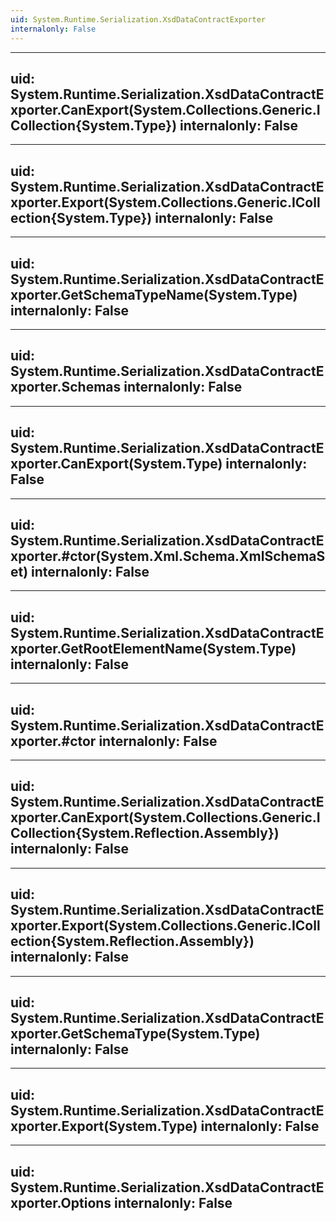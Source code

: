 ```yaml
---
uid: System.Runtime.Serialization.XsdDataContractExporter
internalonly: False
---
```


---
uid: System.Runtime.Serialization.XsdDataContractExporter.CanExport(System.Collections.Generic.ICollection{System.Type})
internalonly: False
---

---
uid: System.Runtime.Serialization.XsdDataContractExporter.Export(System.Collections.Generic.ICollection{System.Type})
internalonly: False
---

---
uid: System.Runtime.Serialization.XsdDataContractExporter.GetSchemaTypeName(System.Type)
internalonly: False
---

---
uid: System.Runtime.Serialization.XsdDataContractExporter.Schemas
internalonly: False
---

---
uid: System.Runtime.Serialization.XsdDataContractExporter.CanExport(System.Type)
internalonly: False
---

---
uid: System.Runtime.Serialization.XsdDataContractExporter.#ctor(System.Xml.Schema.XmlSchemaSet)
internalonly: False
---

---
uid: System.Runtime.Serialization.XsdDataContractExporter.GetRootElementName(System.Type)
internalonly: False
---

---
uid: System.Runtime.Serialization.XsdDataContractExporter.#ctor
internalonly: False
---

---
uid: System.Runtime.Serialization.XsdDataContractExporter.CanExport(System.Collections.Generic.ICollection{System.Reflection.Assembly})
internalonly: False
---

---
uid: System.Runtime.Serialization.XsdDataContractExporter.Export(System.Collections.Generic.ICollection{System.Reflection.Assembly})
internalonly: False
---

---
uid: System.Runtime.Serialization.XsdDataContractExporter.GetSchemaType(System.Type)
internalonly: False
---

---
uid: System.Runtime.Serialization.XsdDataContractExporter.Export(System.Type)
internalonly: False
---

---
uid: System.Runtime.Serialization.XsdDataContractExporter.Options
internalonly: False
---
